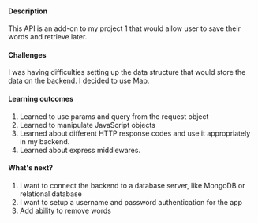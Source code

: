 #### Description
This API is an add-on to my project 1 that would allow user to save their words and retrieve later. 

#### Challenges
I was having difficulties setting up the data structure that would store the data on the backend. I decided to use Map.


#### Learning outcomes
1. Learned to use params and query from the request object
2. Learned to manipulate JavaScript objects
3. Learned about different HTTP response codes and use it appropriately in my backend.
4. Learned about express middlewares.

#### What's next? 
1. I want to connect the backend to a database server, like MongoDB or relational database
2. I want to setup a username and password authentication for the app
3. Add ability to remove words